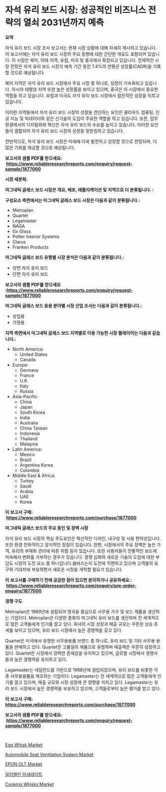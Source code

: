 <p><h1>자석 유리 보드 시장: 성공적인 비즈니스 전략의 열쇠 2031년까지 예측</h1></p><p><strong>요약</strong></p>
<p><p>자석 유리 보드 시장 조사 보고서는 현재 시장 상황에 대해 자세히 제시하고 있습니다. 이 보고서에는 자석 유리 보드 시장의 주요 동향에 대한 간단한 개요도 포함되어 있습니다. 이 시장은 북미, 아태 지역, 유럽, 미국 및 중국에서 확장되고 있습니다. 전체적인 시장 전망은 자석 유리 보드 시장이 예측 기간 동안 7.4%의 연평균 성장률(CAGR)을 기록할 것으로 예상됩니다.</p><p>북미 지역은 자석 유리 보드 시장에서 주요 시장 중 하나로, 성장이 가속화되고 있습니다. 아시아 태평양 지역 또한 높은 성장률을 보이고 있으며, 중국은 이 시장에서 중요한 역할을 하고 있습니다. 유럽과 미국도 자석 유리 보드 시장에서 점진적인 성장을 이루고 있습니다.</p><p>이러한 지역들에서 자석 유리 보드 시장의 성장을 견인하는 요인은 클라우드 컴퓨팅, 인공 지능 및 빅데이터와 같은 신기술의 도입이 주요한 역할을 하고 있습니다. 또한, 업무 환경에서의 디지털화와 혁신은 자석 유리 보드의 수요를 높이고 있습니다. 이러한 요인들이 결합되어 자석 유리 보드 시장의 성장을 뒷받침하고 있습니다.</p><p>전반적으로, 자석 유리 보드 시장은 미래에 더욱 발전하고 성장할 것으로 전망되며, 더 많은 기회를 제공할 것으로 예상됩니다.</p></p>
<p><strong>보고서의 샘플 PDF를 받으세요: &nbsp;<a href="https://www.reliableresearchreports.com/enquiry/request-sample/1877000">https://www.reliableresearchreports.com/enquiry/request-sample/1877000</a></strong></p>
<p><strong>시장 세분화:</strong></p>
<p><strong> 마그네틱 글래스 보드 시장은 개요, 배포, 애플리케이션 및 지역으로 더 분류됩니다. :</strong></p>
<p><strong>구성요소 측면에서는 마그네틱 글래스 보드 시장은 다음과 같이 분류됩니다.:</strong></p>
<p><ul><li>Metroplan</li><li>Quartet</li><li>Legamaster</li><li>NAGA</li><li>Gx Glass</li><li>Potter Interior Systems</li><li>Clarus</li><li>Franken Products</li></ul></p>
<p><strong> 마그네틱 글래스 보드 유형별 시장 분석은 다음과 같이 분류됩니다.:</strong></p>
<p><ul><li>양면 자석 유리 보드</li><li>단면 자석 유리 보드</li></ul></p>
<p><strong>보고서의 샘플 PDF를 받으세요 :<a href="https://www.reliableresearchreports.com/enquiry/request-sample/1877000">https://www.reliableresearchreports.com/enquiry/request-sample/1877000</a></strong></p>
<p><strong> 마그네틱 글래스 보드 응용 분야별 시장 산업 조사는 다음과 같이 분류됩니다.:</strong></p>
<p><ul><li>상업용</li><li>가정용</li></ul></p>
<p><strong>지역 측면에서 마그네틱 글래스 보드 지역별로 이용 가능한 시장 플레이어는 다음과 같습니다.:</strong></p>
<p><ul>
    <li>
        North America:
        <ul>
            <li>United States</li>
            <li>Canada</li>
        </ul>
    </li>
    <li>
        Europe:
        <ul>
            <li>Germany</li>
            <li>France</li>
            <li>U.K.</li>
            <li>Italy</li>
            <li>Russia</li>
        </ul>
    </li>
    <li>
        Asia-Pacific:
        <ul>
            <li>China</li>
            <li>Japan</li>
            <li>South Korea</li>
            <li>India</li>
            <li>Australia</li>
            <li>China Taiwan</li>
            <li>Indonesia</li>
            <li>Thailand</li>
            <li>Malaysia</li>
        </ul>
    </li>
    <li>
        Latin America:
        <ul>
            <li>Mexico</li>
            <li>Brazil</li>
            <li>Argentina Korea</li>
            <li>Colombia</li>
        </ul>
    </li>
    <li>
        Middle East & Africa:
        <ul>
            <li>Turkey</li>
            <li>Saudi</li>
            <li>Arabia</li>
            <li>UAE</li>
            <li>Korea</li>
        </ul>
    </li>
    </ul></p>
<p><strong>이 보고서 구매: &nbsp;<a href="https://www.reliableresearchreports.com/purchase/1877000">https://www.reliableresearchreports.com/purchase/1877000</a></strong></p>
<p><strong>마그네틱 글래스 보드의 주요 동인 및 장벽 시장</strong></p>
<p><p>자석 유리 보드 시장의 핵심 주도요인은 혁신적인 디자인, 내구성 및 사용 편의성입니다. 또한 환경 친화적이고 장식적인 장점이 있습니다. 한편, 시장에서의 주요 장벽은 높은 가격, 유리의 부재와 관리에 따른 위험 등이 있습니다. 또한 사용자들이 전통적인 보드에 익숙해서 변화를 거부하는 경우가 있습니다. 경쟁 심화와 새로운 기술의 도입에 대한 부담도 시장의 도전 요소 중 하나입니다.붐바스는이 도전에 직면하고 있으며 고객들의 요구와 기대치에 부응하면서 새로운 시장을 개척할 필요가 있습니다.</p></p>
<p><strong>이 보고서를 구매하기 전에 궁금한 점이 있으면 문의하거나 공유하세요.: &nbsp;<a href="https://www.reliableresearchreports.com/enquiry/pre-order-enquiry/1877000">https://www.reliableresearchreports.com/enquiry/pre-order-enquiry/1877000</a></strong></p>
<p><strong>경쟁 구도</strong></p>
<p><p>Metroplan은 1989년에 설립되어 영국을 중심으로 사무용 가구 및 보드 제품을 생산하는 기업이다. Metroplan은 다양한 종류의 마그네틱 유리 보드를 생산하며 전 세계적으로 많은 고객들에게 인기를 끌고 있다. 회사의 시장 성장과 매출 규모는 꾸준한 상승 추세를 보이고 있으며, 유리 보드 시장에서 높은 경쟁력을 갖고 있다.</p><p>Quartet은 미국에서 유명한 사무용용품 브랜드 중 하나로, 유리 보드 및 기타 사무용 용품을 판매하고 있다. Quartet은 고품질의 제품으로 유명하며 매출액은 꾸준히 성장하고 있다. Quartet은 시장에서 강력한 존재감을 유지하고 있으며, 글로벌 시장에서 경쟁사들과 높은 경쟁력을 유지하고 있다.</p><p>Legamaster는 네덜란드를 기반으로 1968년에 설립되었으며, 유리 보드를 비롯한 각종 사무용용품을 제조하는 기업이다. Legamaster는 전 세계적으로 많은 고객들에게 인기를 끌고 있으며, 매출 규모와 시장 성장에 큰 영향을 끼치고 있다. Legamaster는 유리 보드 시장에서 높은 경쟁력을 보유하고 있으며, 고객들로부터 높은 평가를 받고 있다.</p></p>
<p><strong>이 보고서 구매: &nbsp; <a href="https://www.reliableresearchreports.com/purchase/1877000">https://www.reliableresearchreports.com/purchase/1877000</a></strong></p>
<p><strong>보고서의 샘플 PDF를 받으세요: &nbsp;<a href="https://www.reliableresearchreports.com/enquiry/request-sample/1877000">https://www.reliableresearchreports.com/enquiry/request-sample/1877000</a></strong><strong></strong></p>
<p>&nbsp;</p>
<p><p><a href="https://github.com/derrinmiltonellis35gcl/Market-Research-Report-List-1/blob/main/egg-whisk-market.md">Egg Whisk Market</a></p><p><a href="https://issuu.com/reportprime-2/docs/automobile-seat-ventilation-system-market-size-203">Automobile Seat Ventilation System Market</a></p><p><a href="https://view.publitas.com/reportprime-1/epon-olt-market-size-growth-outlook-from-2024-to-2031-projecting-at-markets-trends-analysis-by-application-regional-outlook-and-revenue/">EPON OLT Market</a></p><p><a href="https://github.com/bunxhcci35271755/Market-Research-Report-List-1/blob/main/48218282916.md">알라렐린 아세테이트</a></p><p><a href="https://github.com/Chiragrp22/Market-Research-Report-List-3/blob/main/cooking-whisks-market.md">Cooking Whisks Market</a></p></p>